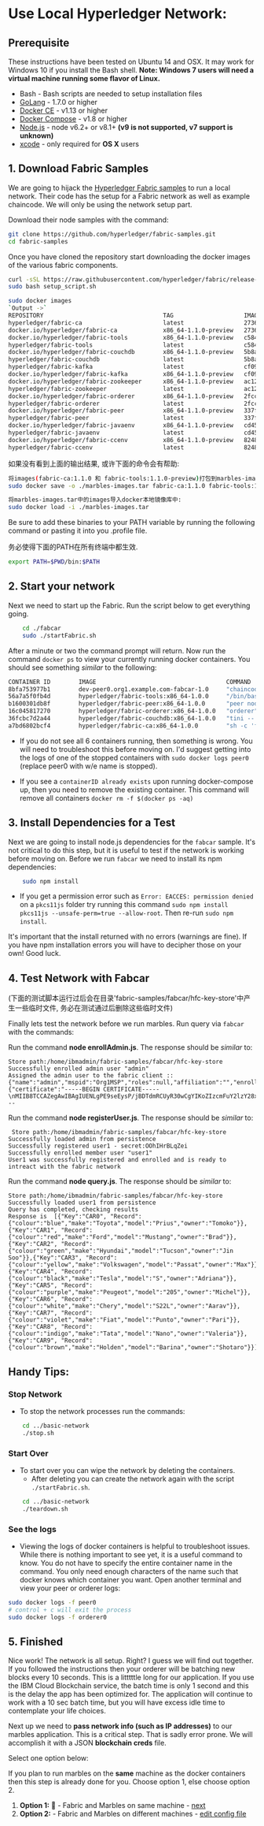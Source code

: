 # Use Local Hyperledger Network:

## Prerequisite

These instructions have been tested on Ubuntu 14 and OSX.  It may work for Windows 10 if you install the Bash shell.
**Note: Windows 7 users will need a virtual machine running some flavor of Linux.**

* Bash - Bash scripts are needed to setup installation files
* [GoLang](https://golang.org/) - 1.7.0 or higher
* [Docker CE](https://www.docker.com/get-docker) - v1.13 or higher
* [Docker Compose](https://docs.docker.com/compose/install/) - v1.8 or higher
* [Node.js](https://nodejs.org/en/download/) - node v6.2+ or v8.1+ **(v9 is not supported, v7 support is unknown)**
* [xcode](https://developer.apple.com/xcode/) - only required for **OS X** users

## 1. Download Fabric Samples

We are going to hijack the [Hyperledger Fabric samples](http://hyperledger-fabric.readthedocs.io/en/latest/samples.html) to run a local network.
Their code has the setup for a Fabric network as well as example chaincode.
We will only be using the network setup part.

Download their node samples with the command:

```bash
git clone https://github.com/hyperledger/fabric-samples.git
cd fabric-samples
```

Once you have cloned the repository start downloading the docker images of the various fabric components.

```bash
curl -sSL https://raw.githubusercontent.com/hyperledger/fabric/release-1.1/scripts/bootstrap-1.1.0-preview.sh -o setup_script.sh
sudo bash setup_script.sh

sudo docker images
`Output ->`
REPOSITORY                                  TAG                    IMAGE ID            CREATED             SIZE
hyperledger/fabric-ca                       latest                 2736904862db        5 months ago        217.6 MB
docker.io/hyperledger/fabric-ca             x86_64-1.1.0-preview   2736904862db        5 months ago        217.6 MB
docker.io/hyperledger/fabric-tools          x86_64-1.1.0-preview   c584c20ac82b        5 months ago        1.42 GB
hyperledger/fabric-tools                    latest                 c584c20ac82b        5 months ago        1.42 GB
docker.io/hyperledger/fabric-couchdb        x86_64-1.1.0-preview   5b8a15e6e972        5 months ago        1.574 GB
hyperledger/fabric-couchdb                  latest                 5b8a15e6e972        5 months ago        1.574 GB
hyperledger/fabric-kafka                    latest                 cf09c5534ef9        5 months ago        1.371 GB
docker.io/hyperledger/fabric-kafka          x86_64-1.1.0-preview   cf09c5534ef9        5 months ago        1.371 GB
docker.io/hyperledger/fabric-zookeeper      x86_64-1.1.0-preview   ac127485fdc7        5 months ago        1.373 GB
hyperledger/fabric-zookeeper                latest                 ac127485fdc7        5 months ago        1.373 GB
docker.io/hyperledger/fabric-orderer        x86_64-1.1.0-preview   2fccc91736df        5 months ago        158.8 MB
hyperledger/fabric-orderer                  latest                 2fccc91736df        5 months ago        158.8 MB
docker.io/hyperledger/fabric-peer           x86_64-1.1.0-preview   337f3d90b452        5 months ago        164.6 MB
hyperledger/fabric-peer                     latest                 337f3d90b452        5 months ago        164.6 MB
docker.io/hyperledger/fabric-javaenv        x86_64-1.1.0-preview   cd459b218651        5 months ago        1.486 GB
hyperledger/fabric-javaenv                  latest                 cd459b218651        5 months ago        1.486 GB
docker.io/hyperledger/fabric-ccenv          x86_64-1.1.0-preview   82489d1c11e8        5 months ago        1.354 GB
hyperledger/fabric-ccenv                    latest                 82489d1c11e8        5 months ago        1.354 GB
```
如果没有看到上面的输出结果, 或许下面的命令会有帮助:
```bash
将images(fabric-ca:1.1.0 和 fabric-tools:1.1.0-preview)打包到marbles-images.tar:
sudo docker save -o ./marbles-images.tar fabric-ca:1.1.0 fabric-tools:1.1.0-preview
```

```bash
将marbles-images.tar中的images导入docker本地镜像库中:
sudo docker load -i ./marbles-images.tar
```

Be sure to add these binaries to your PATH variable by running the following command or pasting it into you .profile file.

务必使得下面的PATH在所有终端中都生效.
```bash
export PATH=$PWD/bin:$PATH
```

## 2. Start your network

Next we need to start up the Fabric.
Run the script below to get everything going.

```bash
    cd ./fabcar
    sudo ./startFabric.sh
```

After a minute or two the command prompt will return.
Now run the command `docker ps` to view your currently running docker containers. You should see something _similar_ to the following:

```bash
CONTAINER ID        IMAGE                                     COMMAND                  CREATED              STATUS              PORTS                                            NAMES
8bfa753977b1        dev-peer0.org1.example.com-fabcar-1.0     "chaincode -peer.a..."   About a minute ago   Up About a minute                                                    dev-peer0.org1.example.com-fabcar-1.0
56a7a5f0fb4d        hyperledger/fabric-tools:x86_64-1.0.0     "/bin/bash"              2 minutes ago        Up 2 minutes                                                         cli
b1600301db8f        hyperledger/fabric-peer:x86_64-1.0.0      "peer node start"        2 minutes ago        Up 2 minutes        0.0.0.0:7051->7051/tcp, 0.0.0.0:7053->7053/tcp   peer0.org1.example.com
16c045817270        hyperledger/fabric-orderer:x86_64-1.0.0   "orderer"                2 minutes ago        Up 2 minutes        0.0.0.0:7050->7050/tcp                           orderer.example.com
36fcbc7d2a44        hyperledger/fabric-couchdb:x86_64-1.0.0   "tini -- /docker-e..."   2 minutes ago        Up 2 minutes        4369/tcp, 9100/tcp, 0.0.0.0:5984->5984/tcp       couchdb
a7bd6802bcf4        hyperledger/fabric-ca:x86_64-1.0.0        "sh -c 'fabric-ca-..."   2 minutes ago        Up 2 minutes        0.0.0.0:7054->7054/tcp                           ca.example.com
```

* If you do not see all 6 containers running, then something is wrong.
You will need to troubleshoot this before moving on.
I'd suggest getting into the logs of one of the stopped containers with `sudo docker logs peer0` (replace peer0 with w/e name is stopped).

* If you see a `containerID already exists` upon running docker-compose up, then you need to remove the existing container. This command will remove all containers `docker rm -f $(docker ps -aq)`

## 3. Install Dependencies for a Test

Next we are going to install node.js dependencies for the `fabcar` sample.
It's not critical to do this step, but it is useful to test if the network is working before moving on.
Before we run `fabcar` we need to install its npm dependencies:

```bash
    sudo npm install
```

 - If you get a permission error such as `Error: EACCES: permission denied` on a `pkcs11js` folder try running this command `sudo npm install pkcs11js --unsafe-perm=true --allow-root`.  Then re-run `sudo npm install`.

It's important that the install returned with no errors (warnings are fine).
If you have npm installation errors you will have to decipher those on your own!
Good luck.

## 4. Test Network with Fabcar
(下面的测试脚本运行过后会在目录'fabric-samples/fabcar/hfc-key-store'中产生一些临时文件, 务必在测试通过后删除这些临时文件)

Finally lets test the network before we run marbles.
Run query via `fabcar` with the commands:

Run the command __node enrollAdmin.js__. The response should be _similar_ to:
```
Store path:/home/ibmadmin/fabric-samples/fabcar/hfc-key-store
Successfully enrolled admin user "admin"
Assigned the admin user to the fabric client ::{"name":"admin","mspid":"Org1MSP","roles":null,"affiliation":"","enrollmentSecret":"",390e3bbbcfa819e338","identity":{"certificate":"-----BEGIN CERTIFICATE-----\nMIIB8TCCAZegAwIBAgIUENLgPE9seEysP/jBDTdmRCUyR30wCgYIKoZIzcmFuY2lzY28xGTAXBgNVBAoTEG9yZzEuZXhhbXBsZS5jb20xHDAaBgNVBAMT\nE2NhLm9yZzEuZXhhbXBsZS5jb20wHhcNMTcxMjIyMTYxMDAwWhcNMTgxMjIyMTYx\nMDAwWoAFxMrB3wQ98E/bvqi3s2ilWee3p/mkyc98EtzGFDPzuw7\ne+A6kiPjkuaeeRteWqNsjaijbDBqMA4GA1UdDwEB/wQEAwIHgDAMBgNVHRMBAf8E\nAjAAMB0GA1UdDgQWBBRrGpXNl5JfDAKBggqhkjOPQQDAgNIADBF\nAiEAkraZL5xVq/GBysqdcB+yD0T6eMWZoN/DFLbS4W5O+7gCIC675hXxxcfIe4aD\njM8ikcptiP9V4I3nE/RVB8qqtAV7\n---
```

Run the command __node registerUser.js__. The response should be _similar_ to:
```
 Store path:/home/ibmadmin/fabric-samples/fabcar/hfc-key-store
Successfully loaded admin from persistence
Successfully registered user1 - secret:OOhIHrBLqZei
Successfully enrolled member user "user1"
User1 was successfully registered and enrolled and is ready to intreact with the fabric network
```

Run the command __node query.js__. The response should be _similar_ to:
```
Store path:/home/ibmadmin/fabric-samples/fabcar/hfc-key-store
Successfully loaded user1 from persistence
Query has completed, checking results
Response is  [{"Key":"CAR0", "Record":{"colour":"blue","make":"Toyota","model":"Prius","owner":"Tomoko"}},{"Key":"CAR1", "Record":{"colour":"red","make":"Ford","model":"Mustang","owner":"Brad"}},{"Key":"CAR2", "Record":{"colour":"green","make":"Hyundai","model":"Tucson","owner":"Jin Soo"}},{"Key":"CAR3", "Record":{"colour":"yellow","make":"Volkswagen","model":"Passat","owner":"Max"}},{"Key":"CAR4", "Record":{"colour":"black","make":"Tesla","model":"S","owner":"Adriana"}},{"Key":"CAR5", "Record":{"colour":"purple","make":"Peugeot","model":"205","owner":"Michel"}},{"Key":"CAR6", "Record":{"colour":"white","make":"Chery","model":"S22L","owner":"Aarav"}},{"Key":"CAR7", "Record":{"colour":"violet","make":"Fiat","model":"Punto","owner":"Pari"}},{"Key":"CAR8", "Record":{"colour":"indigo","make":"Tata","model":"Nano","owner":"Valeria"}},{"Key":"CAR9", "Record":{"colour":"brown","make":"Holden","model":"Barina","owner":"Shotaro"}}]
```

## Handy Tips:

### Stop Network
- To stop the network processes run the commands:

```bash
    cd ../basic-network
    ./stop.sh
```


### Start Over
- To start over you can wipe the network by deleting the containers.
	- After deleting you can create the network again with the script `./startFabric.sh`.

```bash
    cd ../basic-network
    ./teardown.sh
```

### See the logs
- Viewing the logs of docker containers is helpful to troubleshoot issues.
While there is nothing important to see yet, it is a useful command to know.
You do not have to specify the entire container name in the command.
You only need enough characters of the name such that docker knows which container you want.
Open another terminal and view your peer or orderer logs:

```bash
sudo docker logs -f peer0
# control + c will exit the process
sudo docker logs -f orderer0
```

## 5. Finished
Nice work! The network is all setup. Right? I guess we will find out together.
If you followed the instructions then your orderer will be batching new blocks every 10 seconds.
This is a litttttle long for our application.
If you use the IBM Cloud Blockchain service, the batch time is only 1 second and this is the delay the app has been optimized for.
The application will continue to work with a 10 sec batch time, but you will have excess idle time to contemplate your life choices.

Next up we need to **pass network info (such as IP addresses)** to our marbles application.
This is a critical step. That is sadly error prone.
We will accomplish it with a JSON **blockchain creds** file.

Select one option below:

If you plan to run marbles on the **same** machine as the docker containers then this step is already done for you.
Choose option 1, else choose option 2.

1. **Option 1:** :lollipop: - Fabric and Marbles on same machine -  [next](../README.md#3-install-and-instantiate-chaincode)
2. **Option 2:** - Fabric and Marbles on different machines - [edit config file](./config_file.md)
